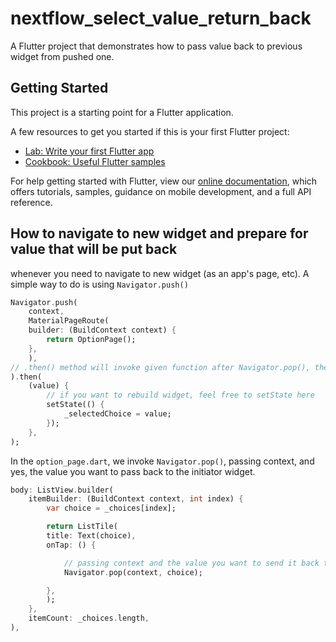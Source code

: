 # nextflow_select_value_return_back

A Flutter project that demonstrates how to pass value back to previous widget from pushed one.

## Getting Started

This project is a starting point for a Flutter application.

A few resources to get you started if this is your first Flutter project:

- [Lab: Write your first Flutter app](https://flutter.dev/docs/get-started/codelab)
- [Cookbook: Useful Flutter samples](https://flutter.dev/docs/cookbook)

For help getting started with Flutter, view our
[online documentation](https://flutter.dev/docs), which offers tutorials,
samples, guidance on mobile development, and a full API reference.

## How to navigate to new widget and prepare for value that will be put back

whenever you need to navigate to new widget (as an app's page, etc). A simple way to do is using `Navigator.push()`

```dart
Navigator.push(
    context,
    MaterialPageRoute(
    builder: (BuildContext context) {
        return OptionPage();
    },
    ),
// .then() method will invoke given function after Navigator.pop(), the value will be passed into function as a parameter 
).then(
    (value) {
        // if you want to rebuild widget, feel free to setState here
        setState(() {
            _selectedChoice = value;
        });
    },
);
```

In the `option_page.dart`, we invoke `Navigator.pop()`, passing context, and yes, the value you want to pass back to the initiator widget.

```dart
body: ListView.builder(
    itemBuilder: (BuildContext context, int index) {
        var choice = _choices[index];

        return ListTile(
        title: Text(choice),
        onTap: () {

            // passing context and the value you want to send it back to previous widget.
            Navigator.pop(context, choice);

        },
        );
    },
    itemCount: _choices.length,
),

```